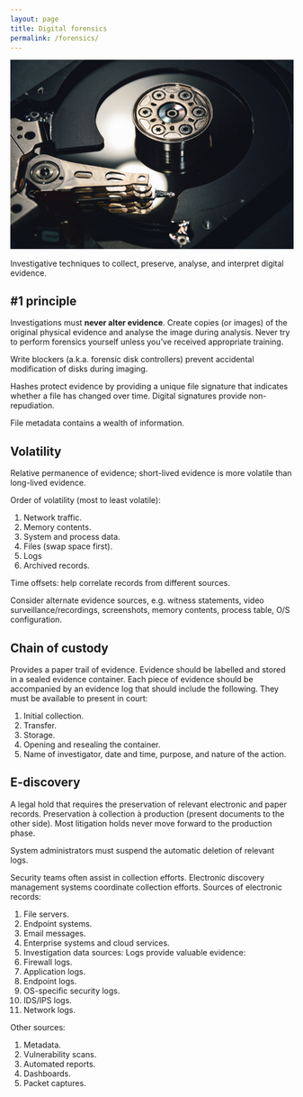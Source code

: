 ```yaml
---
layout: page
title: Digital forensics
permalink: /forensics/
---
```

![Disk platter][irhimg]

Investigative techniques to collect, preserve, analyse, and interpret digital evidence. 

[irhimg]: /images/digital-forensics.jpg "Disk platter"

## #1 principle
Investigations must <b>never alter evidence</b>. Create copies (or images) of the original physical evidence and analyse the image during analysis. Never try to perform forensics yourself unless you’ve received appropriate training. 

Write blockers (a.k.a. forensic disk controllers) prevent accidental modification of disks during imaging. 

Hashes protect evidence by providing a unique file signature that indicates whether a file has changed over time. Digital signatures provide non-repudiation. 

File metadata contains a wealth of information. 

## Volatility
Relative permanence of evidence; short-lived evidence is more volatile than long-lived evidence. 

Order of volatility (most to least volatile): 

1. Network traffic. 
2. Memory contents. 
3. System and process data. 
4. Files (swap space first). 
5. Logs 
6. Archived records. 

Time offsets: help correlate records from different sources. 

Consider alternate evidence sources, e.g. witness statements, video surveillance/recordings, screenshots, memory contents, process table, O/S configuration. 

## Chain of custody
Provides a paper trail of evidence. Evidence should be labelled and stored in a sealed evidence container. Each piece of evidence should be accompanied by an evidence log that should include the following. They must be available to present in court: 

1. Initial collection.  
2. Transfer. 
3. Storage. 
4. Opening and resealing the container. 
5. Name of investigator, date and time, purpose, and nature of the action. 

## E-discovery
A legal hold that requires the preservation of relevant electronic and paper records. Preservation à collection à production (present documents to the other side). Most litigation holds never move forward to the production phase. 

System administrators must suspend the automatic deletion of relevant logs. 

Security teams often assist in collection efforts. Electronic discovery management systems coordinate collection efforts. Sources of electronic records: 

1. File servers. 
2. Endpoint systems. 
3. Email messages. 
4. Enterprise systems and cloud services. 
5. Investigation data sources: Logs provide valuable evidence: 
6. Firewall logs. 
7. Application logs. 
8. Endpoint logs. 
9. OS-specific security logs. 
10. IDS/IPS logs. 
11. Network logs. 

Other sources: 

1. Metadata. 
2. Vulnerability scans. 
3. Automated reports. 
4. Dashboards. 
5. Packet captures. 
